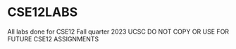 # CSE12LABS
All labs done for CSE12 Fall quarter 2023 UCSC
DO NOT COPY OR USE FOR FUTURE CSE12 ASSIGNMENTS
